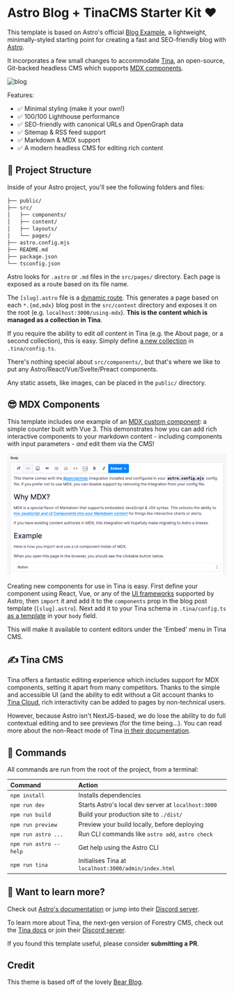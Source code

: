 # Astro Blog + TinaCMS Starter Kit ❤️

This template is based on Astro's official [Blog Example](https://github.com/withastro/astro/tree/latest/examples/blog), a lightweight, minimally-styled starting point for creating a fast and SEO-friendly blog with [Astro](https://astro.build).

It incorporates a few small changes to accommodate [Tina](https://tina.io/), an open-source, Git-backed headless CMS which supports [MDX components](https://mdxjs.com/).

![blog](https://user-images.githubusercontent.com/4677417/186189140-4ef17aac-c3c9-4918-a8c2-ce86ba1bb394.png)

Features:

- ✅ Minimal styling (make it your own!)
- ✅ 100/100 Lighthouse performance
- ✅ SEO-friendly with canonical URLs and OpenGraph data
- ✅ Sitemap & RSS feed support
- ✅ Markdown & MDX support
- ✅ A modern headless CMS for editing rich content

## 🚀 Project Structure

Inside of your Astro project, you'll see the following folders and files:

```
├── public/
├── src/
│   ├── components/
│   ├── content/
│   ├── layouts/
│   └── pages/
├── astro.config.mjs
├── README.md
├── package.json
└── tsconfig.json
```

Astro looks for `.astro` or `.md` files in the `src/pages/` directory. Each page is exposed as a route based on its file name.

The `[slug].astro` file is a [dynamic route](https://docs.astro.build/en/core-concepts/routing/#dynamic-routes). This generates a page based on each `*.{md,mdx}` blog post in the `src/content` directory and exposes it on the root (e.g. `localhost:3000/using-mdx`). **This is the content which is managed as a collection in Tina**.

If you require the ability to edit *all* content in Tina (e.g. the About page, or a second collection), this is easy. Simply define [a new collection](https://tina.io/docs/schema/) in `.tina/config.ts`.

There's nothing special about `src/components/`, but that's where we like to put any Astro/React/Vue/Svelte/Preact components.

Any static assets, like images, can be placed in the `public/` directory.

## 😎 MDX Components

This template includes one example of an [MDX custom component](https://docs.astro.build/en/guides/integrations-guide/mdx/#custom-components): a simple counter built with Vue 3. This demonstrates how you can add rich interactive components to your markdown content - including components with input parameters - *and* edit them via the CMS!

![blog](/public/mdx-component.png)

Creating new components for use in Tina is easy. First define your component using React, Vue, or any of the [UI frameworks](https://docs.astro.build/en/guides/integrations-guide/) supported by Astro, then `import` it and add it to the `components` prop in the blog post template (`[slug].astro`). Next add it to your Tina schema in `.tina/config.ts` [as a template](https://tina.io/docs/editing/markdown/#defining-a-template-in-a-collection) in your `body` field.

This will make it available to content editors under the 'Embed' menu in Tina CMS.

## ✍️ Tina CMS

Tina offers a fantastic editing experience which includes support for MDX components, setting it apart from many competitors. Thanks to the simple and accessible UI (and the ability to edit without a Git account thanks to [Tina Cloud](https://tina.io/docs/product-tour/#tina-cloud), rich interactivity can be added to pages by non-technical users.

However, because Astro isn't NextJS-based, we do lose the ability to do full contextual editing and to see previews (for the time being...). You can read more about the non-React mode of Tina [in their documentation](https://tina.io/guides/tinacms/non-react-based-ssg/guide/).

## 🧞 Commands

All commands are run from the root of the project, from a terminal:

| Command                | Action                                                |
| :--------------------- | :---------------------------------------------------- |
| `npm install`          | Installs dependencies                                 |
| `npm run dev`          | Starts Astro's local dev server at `localhost:3000`   |
| `npm run build`        | Build your production site to `./dist/`               |
| `npm run preview`      | Preview your build locally, before deploying          |
| `npm run astro ...`    | Run CLI commands like `astro add`, `astro check`      |
| `npm run astro --help` | Get help using the Astro CLI                          |
| `npm run tina`         | Initialises Tina at `localhost:3000/admin/index.html` |

## 👀 Want to learn more?

Check out [Astro's documentation](https://docs.astro.build) or jump into their [Discord server](https://astro.build/chat).

To learn more about Tina, the next-gen version of Forestry CMS, check out the [Tina docs](https://tina.io/docs/) or join their [Discord server](https://discord.com/invite/zumN63Ybpf).

If you found this template useful, please consider **submitting a PR**.

## Credit

This theme is based off of the lovely [Bear Blog](https://github.com/HermanMartinus/bearblog/).
